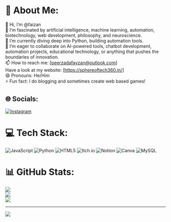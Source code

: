 # 💫 About Me:
👋 Hi, I’m @faizan<br>👀 I’m fascinated by artificial intelligence, machine learning, automation, biotechnology, web development, philosophy, and neuroscience.<br>🌱 I’m currently diving deep into Python, building automation tools.<br>💞️ I’m eager to collaborate on AI-powered tools, chatbot development, automation projects, educational technology, or anything that pushes the boundaries of innovation.<br>📫 How to reach me: [peerzadafayzan@outlook.com]<br>Have a look at my website: [https://sphereoftech360.in/]<br>😄 Pronouns: He/Him<br>⚡ Fun fact: I do blogging and sometimes create web based games!


## 🌐 Socials:
[![Instagram](https://img.shields.io/badge/Instagram-%23E4405F.svg?logo=Instagram&logoColor=white)](https://instagram.com/fereen__) 

# 💻 Tech Stack:
![JavaScript](https://img.shields.io/badge/javascript-%23323330.svg?style=for-the-badge&logo=javascript&logoColor=%23F7DF1E) ![Python](https://img.shields.io/badge/python-3670A0?style=for-the-badge&logo=python&logoColor=ffdd54) ![HTML5](https://img.shields.io/badge/html5-%23E34F26.svg?style=for-the-badge&logo=html5&logoColor=white) ![Itch.io](https://img.shields.io/badge/Itch-%23FF0B34.svg?style=for-the-badge&logo=Itch.io&logoColor=white) ![Notion](https://img.shields.io/badge/Notion-%23000000.svg?style=for-the-badge&logo=notion&logoColor=white) ![Canva](https://img.shields.io/badge/Canva-%2300C4CC.svg?style=for-the-badge&logo=Canva&logoColor=white) ![MySQL](https://img.shields.io/badge/mysql-4479A1.svg?style=for-the-badge&logo=mysql&logoColor=white)
# 📊 GitHub Stats:
![](https://github-readme-stats.vercel.app/api?username=f3r33n&theme=radical&hide_border=false&include_all_commits=false&count_private=false)<br/>
![](https://github-readme-streak-stats.herokuapp.com/?user=f3r33n&theme=radical&hide_border=false)<br/>
![](https://github-readme-stats.vercel.app/api/top-langs/?username=f3r33n&theme=radical&hide_border=false&include_all_commits=false&count_private=false&layout=compact)

---
[![](https://visitcount.itsvg.in/api?id=f3r33n&icon=0&color=0)](https://visitcount.itsvg.in)

<!-- Proudly created with GPRM ( https://gprm.itsvg.in ) -->
